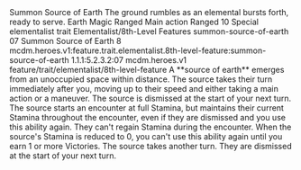 <ability>
  <name>Summon Source of Earth</name>
  <flavor>The ground rumbles as an elemental bursts forth, ready to serve.</flavor>
  <keywords>
    <keyword>Earth</keyword>
    <keyword>Magic</keyword>
    <keyword>Ranged</keyword>
  </keywords>
  <type>Main action</type>
  <distance>Ranged 10</distance>
  <target>Special</target>
  <metadata>
    <class>elementalist</class>
    <feature_type>trait</feature_type>
    <file_dpath>Elementalist/8th-Level Features</file_dpath>
    <item_id>summon-source-of-earth</item_id>
    <item_index>07</item_index>
    <item_name>Summon Source of Earth</item_name>
    <level>8</level>
    <scc>mcdm.heroes.v1:feature.trait.elementalist.8th-level-feature:summon-source-of-earth</scc>
    <scdc>1.1.1:5.2.3.2:07</scdc>
    <source>mcdm.heroes.v1</source>
    <type>feature/trait/elementalist/8th-level-feature</type>
  </metadata>
  <effects>
    <effect type="mundane">A **source of earth** emerges from an unoccupied space within distance. The source takes their turn immediately after you, moving up to their speed and either taking a main action or a maneuver. The source is dismissed at the start of your next turn. The source starts an encounter at full Stamina, but maintains their current Stamina throughout the encounter, even if they are dismissed and you use this ability again. They can&apos;t regain Stamina during the encounter. When the source&apos;s Stamina is reduced to 0, you can&apos;t use this ability again until you earn 1 or more Victories.</effect>
    <effect type="mundane" name="Persistent 2">The source takes another turn. They are dismissed at the start of your next turn.</effect>
  </effects>
</ability>
